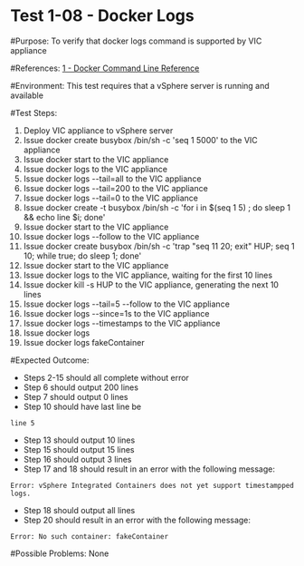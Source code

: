 Test 1-08 - Docker Logs
=======

#Purpose:
To verify that docker logs command is supported by VIC appliance

#References:
[1 - Docker Command Line Reference](https://docs.docker.com/engine/reference/commandline/logs/)

#Environment:
This test requires that a vSphere server is running and available

#Test Steps:
1. Deploy VIC appliance to vSphere server
2. Issue docker create busybox /bin/sh -c 'seq 1 5000' to the VIC appliance
3. Issue docker start <containerID> to the VIC appliance
4. Issue docker logs <containerID> to the VIC appliance
5. Issue docker logs --tail=all <containerID> to the VIC appliance
6. Issue docker logs --tail=200 <containerID> to the VIC appliance
7. Issue docker logs --tail=0 <containerID> to the VIC appliance
8. Issue docker create -t busybox /bin/sh -c 'for i in $(seq 1 5) ; do sleep 1 && echo line $i; done'
9. Issue docker start <containerID> to the VIC appliance
10. Issue docker logs --follow <containerID> to the VIC appliance
11. Issue docker create busybox /bin/sh -c 'trap "seq 11 20; exit" HUP; seq 1 10; while true; do sleep 1; done'
12. Issue docker start <containerID> to the VIC appliance
13. Issue docker logs <containerID> to the VIC appliance, waiting for the first 10 lines
14. Issue docker kill -s HUP <containerID> to the VIC appliance, generating the next 10 lines
15. Issue docker logs --tail=5 --follow <containerID> to the VIC appliance
16. Issue docker logs --since=1s <containerID> to the VIC appliance
17. Issue docker logs --timestamps <containerID> to the VIC appliance
18. Issue docker logs
19. Issue docker logs fakeContainer

#Expected Outcome:
* Steps 2-15 should all complete without error
* Step 6 should output 200 lines
* Step 7 should output 0 lines
* Step 10 should have last line be
```
line 5
```
* Step 13 should output 10 lines
* Step 15 should output 15 lines
* Step 16 should output 3 lines
* Step 17 and 18 should result in an error with the following message:
```
Error: vSphere Integrated Containers does not yet support timestampped logs.
```
* Step 18 should output all lines
* Step 20 should result in an error with the following message:
```
Error: No such container: fakeContainer
```

#Possible Problems:
None
